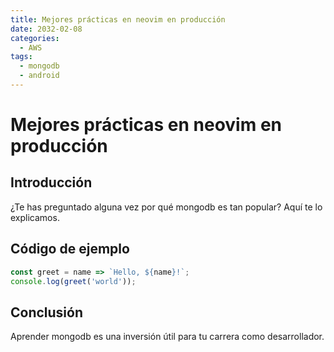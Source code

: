 ```yaml
---
title: Mejores prácticas en neovim en producción
date: 2032-02-08
categories:
  - AWS
tags:
  - mongodb
  - android
---
```


# Mejores prácticas en neovim en producción

## Introducción

¿Te has preguntado alguna vez por qué mongodb es tan popular? Aquí te lo explicamos.

## Código de ejemplo

```javascript
const greet = name => `Hello, ${name}!`;
console.log(greet('world'));
```

## Conclusión

Aprender mongodb es una inversión útil para tu carrera como desarrollador.